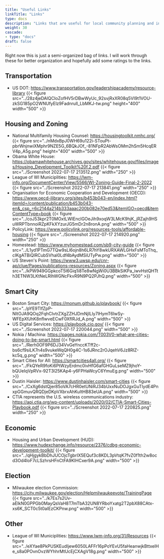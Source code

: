 ```yaml
---
title: "Useful Links"
linkTitle: "Links"
type: docs
description: "Links that are useful for local community planning and involvement."
weight: 30
cascade:
- type: "docs"
draft: false
---
```


Right now this is just a semi-organized bag of links. I will work through these for better organization and hopefully add some ratings to the links.

## Transportation

* US DOT: https://www.transportation.gov/leadershipacademy/resource-library {{< figure src="../28z4jeDAlQCIoZofHV5rDBwWyUc_92svjRxXR08q5VI9t1VOU-zkSG185pO2WNUfyElz9Fadnrull_LbMKJ-tw.png" height="400" width="500" >}}

## Housing and Zoning
* National Multifamily Housing Counsel: https://housingtoolkit.nmhc.org/ {{< figure src="../nMdxBpJ0WH69u122i-STouPt-pbrWnjnwiXMphr9NZE5G_6BQkJOf_-81NFpR2AbWsOMm2hSm5HcqERV4p_A5g.png" height="400" width="500" >}}
* Obama White House: https://obamawhitehouse.archives.gov/sites/whitehouse.gov/files/images/Housing_Development_Toolkit%20f.2.pdf {{< figure src="../Screenshot 2022-07-17 213512.png"  width="250" >}}
* League of WI Municiplities: https://lwm-info.org/DocumentCenter/View/5566/WI-Zoning-Guide-Final-2-2022 {{< figure src="../Screenshot 2022-07-17 213841.png"  width="250" >}}
* Organisation for Economic Cooperation and Development (OECD): https://www.oecd-ilibrary.org/sites/b453b043-en/index.html?itemId=/content/publication/b453b043-en&_csp_=6c2144a214b333aaac200b082e70ed53&itemIGO=oecd&itemContentType=book {{< figure src="../coJ53kpr2T0MOxtLWIEnclGOeJih9xoqW3LMcK9hjK_jRZajh9HSuWRPTbnnoiRZpKFkXYzurJG5mDr2n8ronA.png"  width="500" >}}
* PolicyLink: https://www.policylink.org/resources-tools/affordable-housing {{< figure src="../Screenshot 2022-07-17 214920.png"  width="250" >}}
* Homestead: https://www.myhomestead.com/sb9-city-guide {{< figure src="../L1yd1PTmG7TQw9sLl6ojn8h6LR7hY8wkURXAWLGHxFsMToThq_cIKgATBiQlRCubSVhal0Ldf4bAydMSiUTyPw.png"  width="500" >}}
* US Steven's Point: https://www3.uwsp.edu/cnr-ap/clue/Pages/publications-resources/Zoning.aspx {{< figure src="../kPW949GGpkcoT5I6Giq1i8Te8wNgWi0U3BBkSiKPa_iwvHstQHTth3ETNW3LKtNeLRIhWGNcFkvR9N9PQ2PJhQ.png"  width="500" >}}


## Smart City
* Boston Smart City: https://monum.github.io/playbook/ {{< figure src="../pYE9TlfZpP-NItOJA9QOq2FqhClvtrZXgZZHJDmNjILly7lHymT6lwSy-WFEpXfJhK8nfIwveECwF0XflRJd_A.png"  width="500" >}}
* US Digital Services: https://playbook.cio.gov/ {{< figure src="../Screenshot 2022-07-17 220044.png"  width="500" >}}
* Nokia / Machina: https://pages.nokia.com/T003V0-what-are-cities-doing-to-be-smart.html {{< figure src="../Rerh0OF9P6DJ34VvGeYnccKTff2c-bs6cf9siLK7n4s9vukeWqQH0g4C-1s6JRnc2rOJqehV6Jz8RIZ-kc5q_g.png"  width="500" >}}
* Smart Cities for All: https://smartcities4all.org/ {{< figure src="../FkQYeR9foKi6PtWzyErdmc0ivHfG6afGHGuLseMZ9jhoY-bQUeIqVpRVx-92T3l25KAp4-y6FPHaWcyC6YmuEg.png"  width="500" >}}
* Dustin Haisler: https://www.dustinhaisler.com/smart-cities {{< figure src="../CxXg6dstQjer85oVA7cHR0etUNiRJ34bUxxNuDOJgxGuTIydE4PnxpGGmuvQRQDjeDKpVXbrxAhKuItHB83eUA.png"  width="500" >}}
* CTIA represents the U.S. wireless communications industry: https://api.ctia.org/wp-content/uploads/2020/02/CTIA-Smart-Cities-Playbook.pdf {{< figure src="../Screenshot 2022-07-17 220825.png"  width="250" >}}


## Economic
* Housing and Urban Development (HUD): https://www.hudexchange.info/resource/2376/cdbg-economic-development-toolkit/ {{< figure src="../qHjgykBbDhJUCOjcTgbrIX5EQuf3c8KDL3pVtqK7fvZ0f1th2w8ocd3Od4IoF7cLSzhrsHFnCtFA9KIHCxer9A.png"  width="500" >}}

## Election
* Milwaukee election Commission: https://city.milwaukee.gov/election/Helpmilwaukeevote/TrainingPage {{< figure src="../k7Es7s2Uv-aElkN0GPPGb0MayQsVaH8T7mTbA32UN8YRboYxatg2T2pbX88CAtx-xs6K_SCT0c5t0aIEzCKPnw.png"  width="500" >}}

## Other
* League of WI Municiplities: https://www.lwm-info.org/31/Resources {{< figure src="../eXYae8PkPUSKEudIjew6050LAFFr16pPoYEvU5faHeanwjkBttxelHe_s8a0POvnOvzWYhhrMtUcEjCXAgV18g.png"  width="500" >}}

